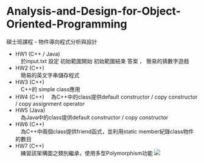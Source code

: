 # Analysis-and-Design-for-Object-Oriented-Programming
碩士班課程 - 物件導向程式分析與設計
- HW1 (C++ / Java)    
      &emsp;於input.txt 設定 初始範圍開始 初始範圍結束 答案 ， 簡易的猜數字遊戲
- HW2 (C++)    
      &emsp;簡易的英文字串儲存程式  
- HW3 (C++)    
      &emsp;C++的 simple class應用  
- HW4 (C++) 
      &emsp;為C++中的class提供default constructor / copy constructor / copy assignment operator
- HW5 (Java)     
      &emsp;為Java中的class提供default constructor / copy constructor
- HW6 (C++)   
      &emsp;為C++中兩個class提供friend函式，並利用static member紀錄class物件的數目
- HW7 (C++)   
      &emsp;練習該架構圖之類別繼承，使用多型Polymorphism功能
    <img src="https://i.imgur.com/lkffBar.png">
